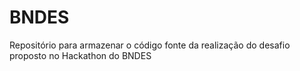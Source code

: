 # BNDES
 Repositório para armazenar o código fonte da realização do desafio proposto no Hackathon do BNDES
